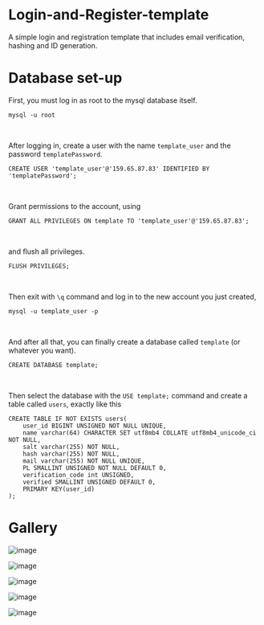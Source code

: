 # Login-and-Register-template
A simple login and registration template that includes email verification, hashing and ID generation.

# Database set-up
First, you must log in as root to the mysql database itself.
```
mysql -u root
```

<br>

After logging in, create a user with the name `template_user` and the password `templatePassword`.
```
CREATE USER 'template_user'@'159.65.87.83' IDENTIFIED BY 'templatePassword';
```

<br>

Grant permissions to the account, using
```
GRANT ALL PRIVILEGES ON template TO 'template_user'@'159.65.87.83';
```

<br>

and flush all privileges.
```
FLUSH PRIVILEGES;
```

<br>

Then exit with `\q` command and log in to the new account you just created,

```
mysql -u template_user -p
```

<br>

And after all that, you can finally create a database called `template` (or whatever you want).

```
CREATE DATABASE template;
```

<br>

Then select the database with the `USE template;` command and create a table called `users`, exactly like this

```
CREATE TABLE IF NOT EXISTS users(
    user_id BIGINT UNSIGNED NOT NULL UNIQUE,
    name varchar(64) CHARACTER SET utf8mb4 COLLATE utf8mb4_unicode_ci NOT NULL,
    salt varchar(255) NOT NULL,
    hash varchar(255) NOT NULL,
    mail varchar(255) NOT NULL UNIQUE,
    PL SMALLINT UNSIGNED NOT NULL DEFAULT 0,
    verification_code int UNSIGNED,
    verified SMALLINT UNSIGNED DEFAULT 0,
    PRIMARY KEY(user_id)
);
```

# Gallery

![image](https://user-images.githubusercontent.com/56306485/161125842-4058ea07-affe-482a-a64b-910c955bfbe1.png)

![image](https://user-images.githubusercontent.com/56306485/161125957-a1cda2b7-2091-4907-9ea2-a202ac0c516e.png)

![image](https://user-images.githubusercontent.com/56306485/161126035-e713cfa5-6794-4c60-85c0-3e3d2161bf9d.png)

![image](https://user-images.githubusercontent.com/56306485/161126260-b8f630cf-876a-4dc1-ae1a-2bb7ddc1dd1d.png)

![image](https://user-images.githubusercontent.com/56306485/161126651-9a6d56ba-ca6e-4a27-b599-b3225a7e180c.png)
